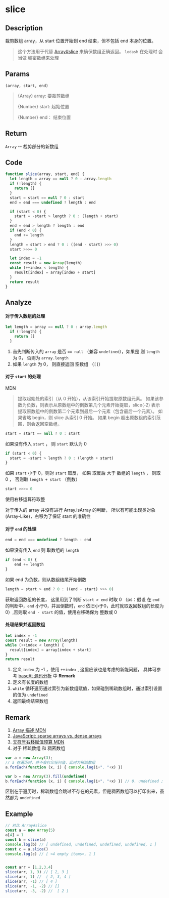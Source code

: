 # slice 

## Description 
裁剪数组 array，从 start 位置开始到 end 结束，但不包括 end 本身的位置。

> 这个方法用于代替 [Array#slice](https://developer.mozilla.org/zh-CN/docs/Web/JavaScript/Reference/Global_Objects/Array/slice) 来确保数组正确返回。 `lodash` 在处理时 会当做 稠密数组来处理

## Params
`(array, start, end)`
> {Array} array: 要裁剪数组
>
> {Number} start: 起始位置
>
> {Number} end： 结束位置
>

## Return
`Array` -- 裁剪部分的新数组

## Code
```js
function slice(array, start, end) {
  let length = array == null ? 0 : array.length
  if (!length) {
    return []
  }
  start = start == null ? 0 : start
  end = end === undefined ? length : end

  if (start < 0) {
    start = -start > length ? 0 : (length + start)
  }
  end = end > length ? length : end
  if (end < 0) {
    end += length
  }
  length = start > end ? 0 : ((end - start) >>> 0)
  start >>>= 0

  let index = -1
  const result = new Array(length)
  while (++index < length) {
    result[index] = array[index + start]
  }
  return result
}
```
## Analyze
#### 对于传入数组的处理
```js
let length = array == null ? 0 : array.length
  if (!length) {
    return []
  }
```
1. 首先判断传入的 `array` 是否 `== null` （兼容 `undefined`），如果是 则 `length` 为 0， 否则为 `array.length`
2. 如果 `length` 为 0， 则直接返回 空数组 （`[]`）
#### 对于 `start` 的处理
MDN
> 提取起始处的索引（从 0 开始），从该索引开始提取原数组元素。
  如果该参数为负数，则表示从原数组中的倒数第几个元素开始提取，slice(-2) 表示提取原数组中的倒数第二个元素到最后一个元素（包含最后一个元素）。
  如果省略 begin，则 slice 从索引 0 开始。
  如果 begin 超出原数组的索引范围，则会返回空数组。
>

```js
start = start == null ? 0 : start
```
如果没有传入 `start` ， 则 `start` 默认为 0

```js
if (start < 0) {
  start = -start > length ? 0 : (length + start)
}
```
如果 `start` 小于 0，则对 `start` 取反， 如果 取反后 大于 数组的 `length` ， 则取 0 ， 否则取 `length + start` （倒数）
```js
start >>>= 0
```
使用右移运算符取整 

对于传入的 array 并没有进行 Array.isArray 的判断， 所以有可能出现类对象(Array-Like)，右移为了保证 start 的准确性

#### 对于 `end` 的处理

```js
end = end === undefined ? length : end
```
如果没有传入 `end` 则 取数组的 `length`

```js
if (end < 0) {
    end += length
}
```
如果 end 为负数，则从数组结尾开始倒数
```js
length = start > end ? 0 : ((end - start) >>> 0)
```
获取返回数组的长度， 这里用到了判断 `start > end` 时取 0 （ps：假设 在 `end` 的判断中，`end` 小于0，并且倒数时，`end` 依旧小于0，此时就取返回数组的长度为 0）,否则取 `end - start` 的值，使用右移确保为 整数或 0

#### 处理结果并返回数组
```js
let index = -1
const result = new Array(length)
while (++index < length) {
  result[index] = array[index + start]
}
return result
```
1. 定义 `index` 为 -1 ，使用 `++index` , 这里应该也是考虑的新能问题， 具体可参考 [baseAt 源码分析](../internal/baseAt.md) 中 **Remark**
2. 定义有长度的数组
3. `while` 循环遍历通过索引为新数组赋值，如果碰到稀疏数组时，通过索引设置的值为 `undefined`
4. 返回最终结果数组
## Remark
1. [Array 描述 MDN](https://developer.mozilla.org/zh-CN/docs/Web/JavaScript/Reference/Global_Objects/Array#%E6%8F%8F%E8%BF%B0)
2. [JavaScript: sparse arrays vs. dense arrays](https://2ality.com/2012/06/dense-arrays.html)
3. [无符号右移赋值预算 MDN](https://developer.mozilla.org/zh-CN/docs/Web/JavaScript/Reference/Operators/Unsigned_right_shift_assignment)
4. 对于 稀疏数组 和 稠密数组
```js
var a = new Array(3);
// a 在遍历时，并不会打印任何值，此时为稀疏数组
a.forEach(function (x, i) { console.log(i+". "+x) }) 

var b = new Array(3).fill(undefined)
b.forEach(function (x, i) { console.log(i+". "+x) }) // 0. undefined ; 1. undefined; 2. undefined;
```
区别在于遍历时，稀疏数组会跳过不存在的元素，但是稠密数组可以打印出来，虽然都为 `undefined`
## Example
```js
// 对比 Array#slice
const a = new Array(5)
a[4] = 1
const b = slice(a)
console.log(b) // [ undefined, undefined, undefined, undefined, 1 ]
const c = a.slice() 
console.log(c) // [ <4 empty items>, 1 ]


const arr = [1,2,3,4]
slice(arr, 1, 3) // [ 2, 3 ]
slice(arr, 1) //  [ 2, 3, 4 ]
slice(arr, -1) // [ 4 ]
slice(arr, -1, -2) // []
slice(arr, -3, -2) //  [ 2 ]
```
